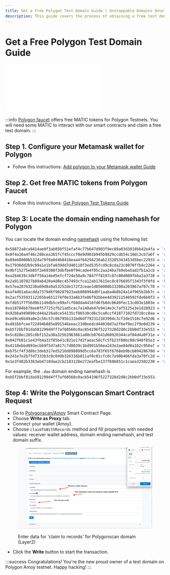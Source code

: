 ```yaml
---
title: Get a Free Polygon Test Domain Guide | Unstoppable Domains Developer Portal
description: This guide covers the process of obtaining a free test domain, through direct smart contract calling on Polygonscan.
---
```


# Get a Free Polygon Test Domain Guide

<embed src="/snippets/_test-domain-explain.md" />

:::info
[Polygon faucet](https://faucet.polygon.technology) offers free MATIC tokens for Polygon Testnets. You will need some MATIC to interact with our smart contracts and claim a free test domain.
:::

## Step 1. Configure your Metamask wallet for Polygon

- Follow this instructions: [Add polygon to your Metamask wallet Guide](../../manage-domains/guides/add-polygon-to-metamask.md)

## Step 2. Get free MATIC tokens from Polygon Faucet

- Follow this instructions: [Get Polygon Test Tokens Guide](../../manage-domains/guides/get-polygon-test-tokens.md)

## Step 3: Locate the domain ending namehash for Polygon

You can locate the domain ending [namehash](../domain-registry-essentials/namehashing.md) using the following list:

```bash
0x58872a8ca9414ae0f3ab850f51efaf4c77b647d903f9ec89a03d3018bb42e4fa = 'clay';
0x0f4a10a4f46c288cea365fcf45cccf0e9d901b945b9829ccdb54c10dc3cb7a6f = 'crypto';
0x89e68000b532da79f9a0d4b8416eaa4f64294236ab233205343453d5bec22933 = 'austin';
0x17936dd2b9c99a1e1bfa039dd7d40118f3ed535fcd9c8cda23c8070ffb4c2264 = 'pudgy';
0x9bf15275eb85f2e69308f3dbfbe0f94cade4f05c2aa24ba7b9eba5ad2fb1a2cb = 'altimist';
0xa264639c3dbff58a1ded5efcf724e50a9c7847ff8197c87c00d009fbba2a3720 = 'go';
0x2a91107027b89ab420a4d8ec457493cfca12ab17615ec8c876695f1343f3f0fd = 'binanceus';
0x57ea207b3238a69d8a9a53252de172f2ceae1d856008b13208a203867a707c78 = 'manga';
0xaf4d61a6acdda7379d6f90207923aeb080994d0f1aaba4b8b24a14f965b2bb7c = 'anime';
0x2acf53593112265ba651274f0e33a6b3fe86f92bbee4d39211540592fde6b0f3 = 'kresus';
0xfdb51f7f56d9b1149db5ce99afcf60dda4416fd6fb8dc0649fec13cd03e1803e = 'hi';
0xa18784bb78ee0f577251fb21ad5cac7a140ab47e9414e3c7af5125e3e1d28923 = 'klever';
0x92bba949890cd44a226a8ce54135cf86538cd6c5ca0ccf41877102fd718cc8aa = 'unstoppable';
0xed9ce6b49a0e2c56c57c86795b131bd6df792312183994c3cf3de1516cfe92d6 = 'polygon';
0xd81bbfcee722494b885e891546eeac23d0eedcd44038d7a2f6ef9ec2f9e0d239 = 'zil';
0xb5f2bbf81da581299d4ff7af60560c0ac854196f5227328d2d0c2bb0df33e553 = 'dao';
0x5c828ec285c0bf152a30a325b3963661a80cb87641d60920344caf04d4a0f31e = '888';
0x042fb01c1e43fb4a32f85b41c821e17d2faeac58cfc5fb23f80bc00c940f85e3 = 'bitcoin';
0x4118ebbd893ecbb9f5d7a817c7d8039c1bd991b56ea243e2ae84d0a1b2c950a7 = 'blockchain';
0xb75cf4f3d8bc3deb317ed5216d898899d5cc6a783f65f6768eb9bcb89428670d = 'nft';
0x241e7e2b7fd7333b3c0c049b326316b811af0c01cfc0c7a90b466fda3a70fc2d = 'x';
0x1e3f482b3363eb4710dae2cb2183128e272eafbe137f686851c1caea32502230 = 'wallet';
```

For example, the `.dao` domain ending namehash is `0xb5f2bbf81da581299d4ff7af60560c0ac854196f5227328d2d0c2bb0df33e553`.

## Step 4: Write the Polygonscan Smart Contract Request

- Go to [Polygonscan/Amoy](https://amoy.polygonscan.com/address/0xabec3fF0F0b6375F65CB9aEB01e8347bf697082F#writeProxyContract) Smart Contract Page.
- Choose **Write as Proxy** tab.
- Connect your wallet (Amoy).
- Choose `claimToWithRecords` method and fill properties with needed values: receiver wallet address, domain ending namehash, and test domain suffix.

<figure>

![Enter data for 'claim to records' for Polygonscan domain (Layer2)](/images/polygonscan-claim-to-records.png)

<figcaption>Enter data for 'claim to records' for Polygonscan domain (Layer2)</figcaption>
</figure>

- Click the **Write** button to start the transaction.

:::success Congratulations!
You're the new proud owner of a test domain on Polygon Amoy testnet. Happy hacking!
:::
